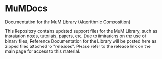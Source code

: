 # MuMDocs
Documentation for the MuM Library (Algorithmic Composition)

This Repository contains updated support files for the MuM Library, such as instalation notes, tutorials, papers, etc. Due to limitations on the use of binary files, Reference Documentation for the Library will be posted here as zipped files attached to "releases". Please refer to the release link on the main page for access to this material.
